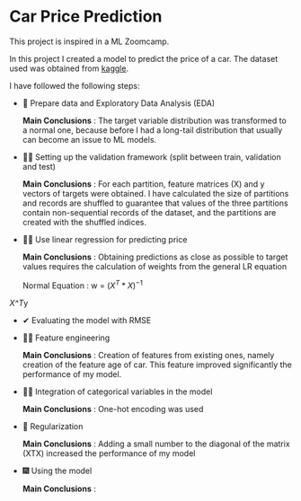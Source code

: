 # Car Price Prediction

This project is inspired in a ML Zoomcamp.

In this project I created a model to predict the price of a car. The dataset used was obtained from [kaggle](https://www.kaggle.com/CooperUnion/cardataset).

I have followed the following steps:

* 👀 Prepare data and Exploratory Data Analysis (EDA)

  **Main Conclusions** : The target variable distribution was transformed to a normal one, because before I had a long-tail distribution that usually can become an issue to ML models.


* 🐱‍👤 Setting up the validation framework (split between train, validation and test)

   **Main Conclusions** : For each partition, feature matrices (X) and y vectors of targets were obtained. I have calculated the size of partitions and records are shuffled to guarantee that values of the three partitions contain non-sequential records of the dataset, and the partitions are created with the shuffled indices.


* 👩‍💻 Use linear regression for predicting price

   **Main Conclusions** : Obtaining predictions as close as possible to target values requires the calculation of weights from the general LR equation

   Normal Equation : w = $(X^T*X)^{-1}$

*X^T*y   


* ✔ Evaluating the model with RMSE


* 🏋️‍♀️ Feature engineering  

   **Main Conclusions** : Creation of features from existing ones, namely creation of the feature age of car. This feature improved significantly the performance of my model.


* 👨‍🚀 Integration of categorical variables in the model

   **Main Conclusions** : One-hot encoding was used


* 📏 Regularization

   **Main Conclusions** : Adding a small number to the diagonal of the matrix (XTX) increased the performance of my model


* 🎆 Using the model 

   **Main Conclusions** : 



